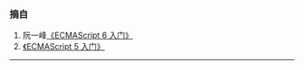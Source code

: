 ### 摘自

1) 阮一峰[《ECMAScript 6 入门》](http://es6.ruanyifeng.com/#README)
1) [《ECMAScript 5 入门》](http://yanhaijing.com/es5/#0)
******